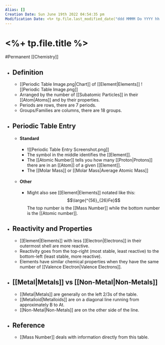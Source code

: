 ```yaml
---
Alias: []
Creation Date: Sun June 19th 2022 04:54:35 pm 
Modification Date: <%+ tp.file.last_modified_date("ddd MMMM Do YYYY hh:mm:ss a") %>
---
```

# <%+ tp.file.title %>
#Permanent [[Chemistry]]

- ## Definition
	- [[Periodic Table Image.png|Chart]] of [[Element|Elements]]
	  ![[Periodic Table Image.png]]
	- Arranged by the number of [[Subatomic Particles]] in their [[Atom|Atoms]] and by their properties.
	- Periods are rows, there are 7 periods.
	- Groups/Families are columns, there are 18 groups.
- ## Periodic Table Entry
	- #### Standard
		- ![[Periodic Table Entry Screenshot.png]]
		- The symbol in the middle identifies the [[Element]].
		- The [[Atomic Number]] tells you how many [[Proton|Protons]] there are in an [[Atom]] of a given [[Element]].
		- The [[Molar Mass]] or [[Molar Mass|Average Atomic Mass]]
	- #### Other
		- Might also see [[Element|Elements]] notated like this:
		  $$\large{^{56}_{26}Fe}$$
		  The top number is the [[Mass Number]] while the bottom number is the [[Atomic number]].
- ## Reactivity and Properties 
	- [[Element|Elements]] with less [[Electron|Electrons]] in their outermost shell are more reactive.
	- Reactivity goes from the top-right (most stable, least reactive) to the bottom-left (least stable, more reactive).
	- Elements have similar chemical properties when they have the same number of [[Valence Electron|Valence Electrons]].
- ## [[Metal|Metals]] vs [[Non-Metal|Non-Metals]]
	- [[Metal|Metals]] are generally on the left $2/3$s of the table.
	- [[Metalloid|Metalloids]] are on a diagonal line running from approximately B to At.
	- [[Non-Metal|Non-Metals]] are on the other side of the line.
- ## Reference
	- [[Mass Number]] deals with information directly from this table.